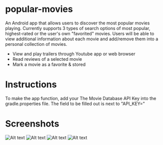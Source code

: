 # popular-movies
An Android app that allows users to discover the most popular movies playing. 
Currently supports 3 types of search options of most popular, highest-rated or the user's own "favorited" movies.
Users will be able to view additional information about each movie and add/remove them into a personal collection of movies.

- View and play trailers through Youtube app or web browser
- Read reviews of a selected movie
- Mark a movie as a favorite & stored 

# Instructions
To make the app function, add your The Movie Database API Key into the gradle.properties file.
The field to be filled out is next to "API_KEY="

# Screenshots
![Alt text](Screenshots/most-popular.png?raw=true "Most Popular Page")
![Alt text](Screenshots/top-rated.png?raw=true "Top Rated Page")
![Alt text](Screenshots/movie-details.png?raw=true "Movie Details Page")
![Alt text](Screenshots/my-favorites.png?raw=true "My Favorites Page")

